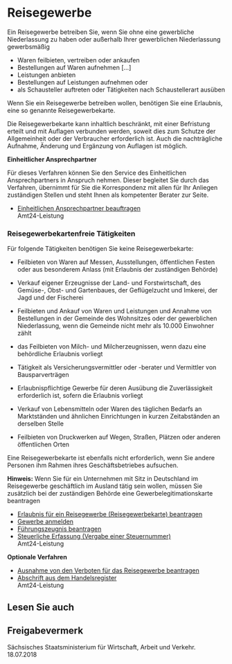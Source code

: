 # Reisegewerbe

Ein Reisegewerbe betreiben Sie, wenn Sie ohne eine gewerbliche Niederlassung zu haben oder außerhalb Ihrer gewerblichen Niederlassung gewerbsmäßig

* Waren feilbieten, vertreiben oder ankaufen
* Bestellungen auf Waren aufnehmen [...]
* Leistungen anbieten
* Bestellungen auf Leistungen aufnehmen oder
* als Schausteller auftreten oder Tätigkeiten nach Schaustellerart ausüben

Wenn Sie ein Reisegewerbe betreiben wollen, benötigen Sie eine Erlaubnis, eine so genannte Reisegewerbekarte.

Die Reisegewerbekarte kann inhaltlich beschränkt, mit einer Befristung erteilt und mit Auflagen verbunden werden, soweit dies zum Schutze der Allgemeinheit oder der Verbraucher erforderlich ist. Auch die nachträgliche Aufnahme, Änderung und Ergänzung von Auflagen ist möglich.

**Einheitlicher Ansprechpartner**

Für dieses Verfahren können Sie den Service des Einheitlichen Ansprechpartners in Anspruch nehmen. Dieser begleitet Sie durch das Verfahren, übernimmt für Sie die Korrespondenz mit allen für Ihr Anliegen zuständigen Stellen und steht Ihnen als kompetenter Berater zur Seite.

* [Einheitlichen Ansprechpartner beauftragen](https://amt24dev.sachsen.de/zufi/leistungen/6000788 "Einheitlichen Ansprechpartner beauftragen")  
  Amt24-Leistung

### Reisegewerbekartenfreie Tätigkeiten

Für folgende Tätigkeiten benötigen Sie keine Reisegewerbekarte:

* Feilbieten von Waren auf Messen, Ausstellungen, öffentlichen Festen oder aus besonderem Anlass (mit Erlaubnis der zuständigen Behörde)
* Verkauf eigener Erzeugnisse der Land- und Forstwirtschaft, des Gemüse-, Obst- und Gartenbaues, der Geflügelzucht und Imkerei, der Jagd und der Fischerei

* Feilbieten und Ankauf von Waren und Leistungen und Annahme von Bestellungen in der Gemeinde des Wohnsitzes oder der gewerblichen Niederlassung, wenn die Gemeinde nicht mehr als 10.000 Einwohner zählt
* das Feilbieten von Milch- und Milcherzeugnissen, wenn dazu eine behördliche Erlaubnis vorliegt
* Tätigkeit als Versicherungsvermittler oder -berater und Vermittler von Bausparverträgen
* Erlaubnispflichtige Gewerbe für deren Ausübung die Zuverlässigkeit erforderlich ist, sofern die Erlaubnis vorliegt
* Verkauf von Lebensmitteln oder Waren des täglichen Bedarfs an Marktständen und ähnlichen Einrichtungen in kurzen Zeitabständen an derselben Stelle
* Feilbieten von Druckwerken auf Wegen, Straßen, Plätzen oder anderen öffentlichen Orten

Eine Reisegewerbekarte ist ebenfalls nicht erforderlich, wenn Sie andere Personen ihm Rahmen ihres Geschäftsbetriebes aufsuchen.

**Hinweis:** Wenn Sie für ein Unternehmen mit Sitz in Deutschland im Reisegewerbe geschäftlich im Ausland tätig sein wollen, müssen Sie zusätzlich bei der zuständigen Behörde eine Gewerbelegitimationskarte beantragen

* [Erlaubnis für ein Reisegewerbe (Reisegewerbekarte) beantragen](https://amt24dev.sachsen.de/zufi/leistungen/6000356)
* [Gewerbe anmelden](https://amt24dev.sachsen.de/zufi/leistungen/6000176)
* [Führungszeugnis beantragen](https://amt24dev.sachsen.de/zufi/leistungen/6000880)
* [Steuerliche Erfassung (Vergabe einer Steuernummer)](https://amt24dev.sachsen.de/zufi/leistungen/6000553)  
   Amt24-Leistung

**Optionale Verfahren**

* [Ausnahme von den Verboten für das Reisegewerbe beantragen](https://amt24dev.sachsen.de/zufi/leistungen/6000586)
* [Abschrift aus dem Handelsregister](https://amt24dev.sachsen.de/zufi/leistungen/6000098)  
   Amt24-Leistung

## Lesen Sie auch

## Freigabevermerk

Sächsisches Staatsministerium für Wirtschaft, Arbeit und Verkehr. 18.07.2018
